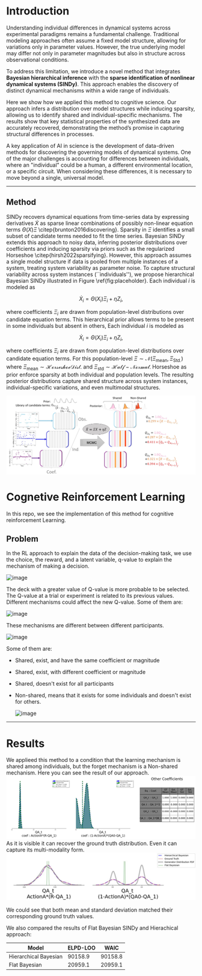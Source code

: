 # Introduction

Understanding individual differences in dynamical systems across experimental paradigms remains a fundamental challenge. Traditional modeling approaches often assume a fixed model structure, allowing for variations only in parameter values. However, the true underlying model may differ not only in parameter magnitudes but also in structure across observational conditions.

To address this limitation, we introduce a novel method that integrates **Bayesian hierarchical inference** with the **sparse identification of nonlinear dynamical systems (SINDy)**. This approach enables the discovery of distinct dynamical mechanisms within a wide range of individuals.

Here we show how we applied this method to cognitive science. Our approach infers a distribution over model structures while inducing sparsity, allowing us to identify shared and individual-specific mechanisms. The results show that key statistical properties of the synthesized data are accurately recovered, demonstrating the method’s promise in capturing structural differences in processes.

A key application of AI in science is the development of data-driven methods for discovering the governing models of dynamical systems. One of the major challenges is accounting for differences between individuals, where an "individual" could be a human, a different environmental location, or a specific circuit. When considering these differences, it is necessary to move beyond a single, universal model.


---
## Method 
SINDy recovers dynamical equations from time-series data by expressing derivatives $\dot{X}$ as sparse linear combinations of possibly non-linear equation terms $\Theta(X)\Xi$ \citep{brunton2016discovering}. Sparsity in $\Xi$ identifies a small subset of candidate terms needed to fit the time series. Bayesian SINDy extends this approach to noisy data, inferring posterior distributions over coefficients and inducing sparsity via priors such as the regularized Horseshoe \citep{hirsh2022sparsifying}. However, this approach assumes a single model structure if data is pooled from multiple instances of a system, treating system variability as parameter noise. To capture structural variability across system instances (``individuals''), we propose hierarchical Bayesian SINDy illustrated in Figure \ref{fig:placeholder}. Each individual $i$ is modeled as

$$
    \dot{X}_i = \Theta(X_i)\Xi_i + \eta Z_i,
$$

where coefficients $\Xi_i$ are drawn from population-level distributions over candidate equation terms. This hierarchical prior allows terms to be present in some individuals but absent in others, Each individual $i$ is modeled as

$$
    \dot{X}_i = \Theta(X_i)\Xi_i + \eta Z_i,
$$

where coefficients $\Xi_i$ are drawn from population-level distributions over candidate equation terms. For this population-level $\Xi \sim \mathcal{N}( \Xi_\text{mean},\Xi_\text{Std.})$ where $\Xi_\text{mean}\sim \mathcal{Horseshoe Dist.}$ and $\Xi_\text{std}\sim\mathcal{Half-Normal}$. 
Horseshoe as prior enforce sparsity at both individual and population levels. The resulting posterior distributions capture shared structure across system instances, individual-specific variations, and even multimodal structures.

![img_1.png](Figs/One_Fig2rule_them_all.jpg)
# Cognetive Reinforcement Learning   
In this repo, we see the implementation of this method for cognitive reinforcement Learning.

## Problem 
In the RL approach to explain the data of the decision-making task, we use the choice, the reward, and a latent variable, q-value to explain the mechanism of making a decision.   

![image](https://github.com/user-attachments/assets/5e666ac2-bebf-4d5d-afb7-9c5e73f0edd8)
    

The deck with a greater value of Q-value is more probable to be selected.   
The Q-value at a trial or experiment is related to its previous values. Different mechanisms could affect the new Q-value. Some of them are:

![image](https://github.com/user-attachments/assets/d0ae6f7e-b8ff-4770-bebb-15be117bcfd7)


These mechanisms are different between different participants.   

![image](https://github.com/user-attachments/assets/b7b8ae0a-4e14-47aa-abcc-502003862c35)  

Some of them are:
- Shared, exist, and have the same coefficient or magnitude
- Shared, exist, with different coefficient or magnitude
- Shared, doesn't exist for all participants
- Non-shared, means that it exists for some individuals and doesn't exist for others.  

  ![image](https://github.com/user-attachments/assets/8ad247a7-1c75-4e87-a0db-1cdf766a56a7)



---
# Results
We applieed this method to a condition that the learning mechanism is shared among individuals, but the forget mechanism is a Non-shared mechanism. 
Here you can see the result of our approach.
![row_kde_plot_with_table.jpg](Cognetive_RL_Data/CRL_chk_20250826_0934/row_kde_plot_with_table.jpg)
As it is visible it can recover the ground truth distribution. Even it can capture its multi-modality form.
![custom_plot.jpg](Cognetive_RL_Data/custom_plot.jpg)

  

  

We could see that both mean and standard deviation matched their corresponding ground truth values.   


We also compared the results of Flat Bayesian SINDy and Hierachical approach:
  
| Model | ELPD-LOO | WAIC |
|---|----------|---|
| Hierarchical Bayesian | 90158.9  | 90158.8 |
| Flat Bayesian | 20959.1  | 20959.1 |


  

